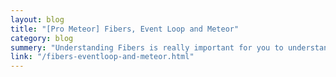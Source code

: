 ```yaml
---
layout: blog
title: "[Pro Meteor] Fibers, Event Loop and Meteor"
category: blog
summery: "Understanding Fibers is really important for you to understand Meteor Well. This article shows, everything you need know about Fibers."
link: "/fibers-eventloop-and-meteor.html"
---
```

